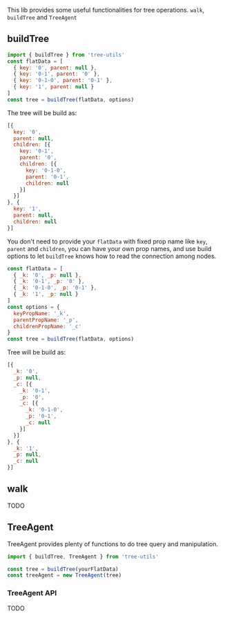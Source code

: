This lib provides some useful functionalities for tree operations. `walk`, `buildTree` and `TreeAgent`

## buildTree

```js
import { buildTree } from 'tree-utils'
const flatData = [
  { key: '0', parent: null },
  { key: '0-1', parent: '0' },
  { key: '0-1-0', parent: '0-1' },
  { key: '1', parent: null }
]
const tree = buildTree(flatData, options)
```

The tree will be build as:

```js
[{
  key: '0',
  parent: null,
  children: [{
    key: '0-1',
    parent: '0',
    children: [{
      key: '0-1-0',
      parent: '0-1',
      children: null
    }]
  }]
}, {
  key: '1',
  parent: null,
  children: null
}]
```

You don't need to provide your `flatData` with fixed prop name like `key`, `parent` and `children`, you can have your own prop names, and use build options to let `buildTree` knows how to read the connection among nodes.

```js
const flatData = [
  { _k: '0', _p: null },
  { _k: '0-1', _p: '0' },
  { _k: '0-1-0', _p: '0-1' },
  { _k: '1', _p: null }
]
const options = {
  keyPropName: '_k',
  parentPropName: '_p',
  childrenPropName: '_c'
}
const tree = buildTree(flatData, options)
```

Tree will be build as:

```js
[{
  _k: '0',
  _p: null,
  _c: [{
    _k: '0-1',
    _p: '0',
    _c: [{
      _k: '0-1-0',
      _p: '0-1',
      _c: null
    }]
  }]
}, {
  _k: '1',
  _p: null,
  _c: null
}]
```

## walk

TODO

## TreeAgent

TreeAgent provides plenty of functions to do tree query and manipulation.

```js
import { buildTree, TreeAgent } from 'tree-utils'

const tree = buildTree(yourFlatData)
const treeAgent = new TreeAgent(tree)
```

### TreeAgent API

TODO